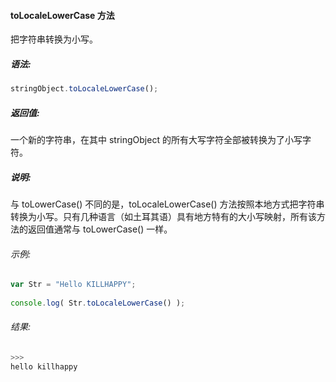 #### toLocaleLowerCase 方法

  把字符串转换为小写。

##### 语法:

  ```javascript
  stringObject.toLocaleLowerCase();
  ```

##### 返回值:

  一个新的字符串，在其中 stringObject 的所有大写字符全部被转换为了小写字符。

##### 说明:

  与 toLowerCase() 不同的是，toLocaleLowerCase() 方法按照本地方式把字符串转换为小写。只有几种语言（如土耳其语）具有地方特有的大小写映射，所有该方法的返回值通常与 toLowerCase() 一样。

###### 示例:

  ```javascript
  var Str = "Hello KILLHAPPY";
	  
  console.log( Str.toLocaleLowerCase() );
  ```

###### 结果:

  ```javascript
  >>>
  hello killhappy
  ```
